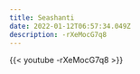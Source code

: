 ```yaml
---
title: Seashanti
date: 2022-01-12T06:57:34.049Z
description: -rXeMocG7q8
---
```

{{< youtube -rXeMocG7q8 >}}